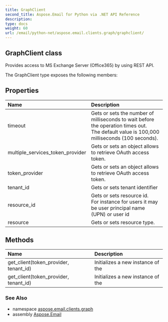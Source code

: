 ```yaml
---
title: GraphClient
second_title: Aspose.Email for Python via .NET API Reference
description: 
type: docs
weight: 60
url: /email/python-net/aspose.email.clients.graph/graphclient/
---
```


## GraphClient class

Provides access to MS Exchange Server (Office365) by using REST API.

The GraphClient type exposes the following members:
## Properties
| Name | Description |
| :- | :- |
|timeout|Gets or sets the number of milliseconds to wait before the operation times out.<br/>            The default value is 100,000 milliseconds (100 seconds).|
|multiple_services_token_provider|Gets or sets an object allows to retrieve OAuth access token.|
|token_provider|Gets or sets an object allows to retrieve OAuth access token.|
|tenant_id|Gets or sets tenant identifier|
|resource_id|Gets or sets resource id.<br/>            For instance for users it may be user principal name (UPN) or user id|
|resource|Gets or sets resource type.|
## Methods
| Name | Description |
| :- | :- |
|get_client(token_provider, tenant_id)|Initializes a new instance of the|
|get_client(token_provider, tenant_id)|Initializes a new instance of the|

### See Also

* namespace [aspose.email.clients.graph](/email/python-net/aspose.email.clients.graph/)
* assembly [Aspose.Email](/slides/python-net/)

